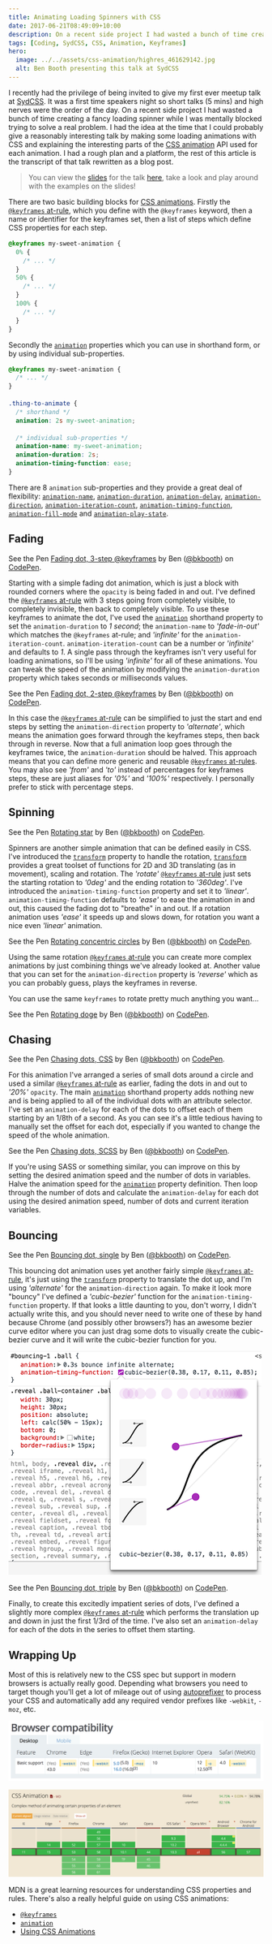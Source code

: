 ```yaml
---
title: Animating Loading Spinners with CSS
date: 2017-06-21T08:49:09+10:00
description: On a recent side project I had wasted a bunch of time creating a fancy loading spinner while I was mentally blocked trying to solve a real problem. Explore the interesting parts of the CSS animation API through the medium of loading spinners.
tags: [Coding, SydCSS, CSS, Animation, Keyframes]
hero:
  image: ../../assets/css-animation/highres_461629142.jpg
  alt: Ben Booth presenting this talk at SydCSS
---
```


I recently had the privilege of being invited to give my first ever meetup talk at [SydCSS][]. It was a first time speakers night so short talks (5 mins) and high nerves were the order of the day. On a recent side project I had wasted a bunch of time creating a fancy loading spinner while I was mentally blocked trying to solve a real problem. I had the idea at the time that I could probably give a reasonably interesting talk by making some loading animations with CSS and explaining the interesting parts of the [CSS animation][css-animation] API used for each animation. I had a rough plan and a platform, the rest of this article is the transcript of that talk rewritten as a blog post.

> You can view the [slides][] for the talk [here][slides], take a look and play around with the examples on the slides!

There are two basic building blocks for [CSS animations][css-animation]. Firstly the [`@keyframes` at-rule][css-keyframes], which you define with the `@keyframes` keyword, then a name or identifier for the keyframes set, then a list of steps which define CSS properties for each step.

```css
@keyframes my-sweet-animation {
  0% {
    /* ... */
  }
  50% {
    /* ... */
  }
  100% {
    /* ... */
  }
}
```

Secondly the [`animation`][css-animation] properties which you can use in shorthand form, or by using individual sub-properties.

```css
@keyframes my-sweet-animation {
  /* ... */
}

.thing-to-animate {
  /* shorthand */
  animation: 2s my-sweet-animation;

  /* individual sub-properties */
  animation-name: my-sweet-animation;
  animation-duration: 2s;
  animation-timing-function: ease;
}
```

There are 8 `animation` sub-properties and they provide a great deal of flexibility: [`animation-name`](https://developer.mozilla.org/en-US/docs/Web/CSS/animation-name), [`animation-duration`](https://developer.mozilla.org/en-US/docs/Web/CSS/animation-duration), [`animation-delay`](https://developer.mozilla.org/en-US/docs/Web/CSS/animation-delay), [`animation-direction`](https://developer.mozilla.org/en-US/docs/Web/CSS/animation-direction), [`animation-iteration-count`](https://developer.mozilla.org/en-US/docs/Web/CSS/animation-iteration-count), [`animation-timing-function`](https://developer.mozilla.org/en-US/docs/Web/CSS/animation-timing-function), [`animation-fill-mode`](https://developer.mozilla.org/en-US/docs/Web/CSS/animation-fill-mode) and [`animation-play-state`](https://developer.mozilla.org/en-US/docs/Web/CSS/animation-play-state).

## Fading

<p data-height="263" data-theme-id="0" data-slug-hash="WOjvPM" data-default-tab="css,result" data-user="bkbooth" data-embed-version="2" data-pen-title="Fading dot, 3-step @keyframes" class="codepen">See the Pen <a href="https://codepen.io/bkbooth/pen/WOjvPM/">Fading dot, 3-step @keyframes</a> by Ben (<a href="https://codepen.io/bkbooth">@bkbooth</a>) on <a href="https://codepen.io">CodePen</a>.</p>

Starting with a simple fading dot animation, which is just a block with rounded corners where the `opacity` is being faded in and out. I've defined the [`@keyframes` at-rule][css-keyframes] with 3 steps going from completely visible, to completely invisible, then back to completely visible. To use these keyframes to animate the dot, I've used the [`animation`][css-animation] shorthand property to set the `animation-duration` to _1 second_; the `animation-name` to _'fade-in-out'_ which matches the `@keyframes` at-rule; and _'infinite'_ for the `animation-iteration-count`. `animation-iteration-count` can be a number or _'infinite'_ and defaults to _1_. A single pass through the keyframes isn't very useful for loading animations, so I'll be using _'infinite'_ for all of these animations. You can tweak the speed of the animation by modifying the `animation-duration` property which takes seconds or milliseconds values.

<p data-height="265" data-theme-id="0" data-slug-hash="wedKWj" data-default-tab="css,result" data-user="bkbooth" data-embed-version="2" data-pen-title="Fading dot, 2-step @keyframes" class="codepen">See the Pen <a href="https://codepen.io/bkbooth/pen/wedKWj/">Fading dot, 2-step @keyframes</a> by Ben (<a href="https://codepen.io/bkbooth">@bkbooth</a>) on <a href="https://codepen.io">CodePen</a>.</p>

In this case the [`@keyframes` at-rule][css-keyframes] can be simplified to just the start and end steps by setting the `animation-direction` property to _'alternate'_, which means the animation goes forward through the keyframes steps, then back through in reverse. Now that a full animation loop goes through the keyframes twice, the `animation-duration` should be halved. This approach means that you can define more generic and reusable [`@keyframes` at-rules][css-keyframes]. You may also see _'from'_ and _'to'_ instead of percentages for keyframes steps, these are just aliases for _'0%'_ and _'100%'_ respectively. I personally prefer to stick with percentage steps.

## Spinning

<p data-height="265" data-theme-id="0" data-slug-hash="yXboZM" data-default-tab="css,result" data-user="bkbooth" data-embed-version="2" data-pen-title="Rotating star" class="codepen">See the Pen <a href="https://codepen.io/bkbooth/pen/yXboZM/">Rotating star</a> by Ben (<a href="https://codepen.io/bkbooth">@bkbooth</a>) on <a href="https://codepen.io">CodePen</a>.</p>

Spinners are another simple animation that can be defined easily in CSS. I've introduced the [`transform`][css-transform] property to handle the rotation, [`transform`][css-transform] provides a great toolset of functions for 2D and 3D translating (as in movement), scaling and rotation. The _'rotate'_ [`@keyframes` at-rule][css-keyframes] just sets the starting rotation to _'0deg'_ and the ending rotation to _'360deg'_. I've introduced the `animation-timing-function` property and set it to _'linear'_. `animation-timing-function` defaults to _'ease'_ to ease the animation in and out, this caused the fading dot to "breathe" in and out. If a rotation animation uses _'ease'_ it speeds up and slows down, for rotation you want a nice even _'linear'_ animation.

<p data-height="265" data-theme-id="0" data-slug-hash="RgVZvO" data-default-tab="css,result" data-user="bkbooth" data-embed-version="2" data-pen-title="Rotating concentric circles" class="codepen">See the Pen <a href="https://codepen.io/bkbooth/pen/RgVZvO/">Rotating concentric circles</a> by Ben (<a href="https://codepen.io/bkbooth">@bkbooth</a>) on <a href="https://codepen.io">CodePen</a>.</p>

Using the same rotation [`@keyframes` at-rule][css-keyframes] you can create more complex animations by just combining things we've already looked at. Another value that you can set for the `animation-direction` property is _'reverse'_ which as you can probably guess, plays the keyframes in reverse.

You can use the same `keyframes` to rotate pretty much anything you want...

<p data-height="265" data-theme-id="0" data-slug-hash="awWyeK" data-default-tab="css,result" data-user="bkbooth" data-embed-version="2" data-pen-title="Rotating doge" class="codepen">See the Pen <a href="https://codepen.io/bkbooth/pen/awWyeK/">Rotating doge</a> by Ben (<a href="https://codepen.io/bkbooth">@bkbooth</a>) on <a href="https://codepen.io">CodePen</a>.</p>

## Chasing

<p data-height="265" data-theme-id="0" data-slug-hash="pwPWjw" data-default-tab="css,result" data-user="bkbooth" data-embed-version="2" data-pen-title="Chasing dots, CSS" class="codepen">See the Pen <a href="https://codepen.io/bkbooth/pen/pwPWjw/">Chasing dots, CSS</a> by Ben (<a href="https://codepen.io/bkbooth">@bkbooth</a>) on <a href="https://codepen.io">CodePen</a>.</p>

For this animation I've arranged a series of small dots around a circle and used a similar [`@keyframes` at-rule][css-keyframes] as earlier, fading the dots in and out to _'20%'_ `opacity`. The main [`animation`][css-animation] shorthand property adds nothing new and is being applied to all of the individual dots with an attribute selector. I've set an `animation-delay` for each of the dots to offset each of them starting by an 1/8th of a second. As you can see it's a little tedious having to manually set the offset for each dot, especially if you wanted to change the speed of the whole animation.

<p data-height="265" data-theme-id="0" data-slug-hash="zzwEqa" data-default-tab="css,result" data-user="bkbooth" data-embed-version="2" data-pen-title="Chasing dots, SCSS" class="codepen">See the Pen <a href="https://codepen.io/bkbooth/pen/zzwEqa/">Chasing dots, SCSS</a> by Ben (<a href="https://codepen.io/bkbooth">@bkbooth</a>) on <a href="https://codepen.io">CodePen</a>.</p>

If you're using SASS or something similar, you can improve on this by setting the desired animation speed and the number of dots in variables. Halve the animation speed for the [`animation`][css-animation] property definition. Then loop through the number of dots and calculate the `animation-delay` for each dot using the desired animation speed, number of dots and current iteration variables.

## Bouncing

<p data-height="265" data-theme-id="0" data-slug-hash="owWGGr" data-default-tab="css,result" data-user="bkbooth" data-embed-version="2" data-pen-title="Bouncing dot, single" class="codepen">See the Pen <a href="https://codepen.io/bkbooth/pen/owWGGr/">Bouncing dot, single</a> by Ben (<a href="https://codepen.io/bkbooth">@bkbooth</a>) on <a href="https://codepen.io">CodePen</a>.</p>

This bouncing dot animation uses yet another fairly simple [`@keyframes` at-rule][css-keyframes], it's just using the [`transform`][css-transform] property to translate the dot up, and I'm using _'alternate'_ for the `animation-direction` again. To make it look more "bouncy" I've defined a _'cubic-bezier'_ function for the `animation-timing-function` property. If that looks a little daunting to you, don't worry, I didn't actually write this, and you should never need to write one of these by hand because Chrome (and possibly other browsers?) has an awesome bezier curve editor where you can just drag some dots to visually create the cubic-bezier curve and it will write the cubic-bezier function for you.

![Chrome cubic-bezier editor](../../assets/css-animation/cubic-bezier.png 'Chrome cubic-bezier editor')

<p data-height="265" data-theme-id="0" data-slug-hash="XgReQG" data-default-tab="css,result" data-user="bkbooth" data-embed-version="2" data-pen-title="Bouncing dot, triple" class="codepen">See the Pen <a href="https://codepen.io/bkbooth/pen/XgReQG/">Bouncing dot, triple</a> by Ben (<a href="https://codepen.io/bkbooth">@bkbooth</a>) on <a href="https://codepen.io">CodePen</a>.</p>

Finally, to create this excitedly impatient series of dots, I've defined a slightly more complex [`@keyframes` at-rule][css-keyframes] which performs the translation up and down in just the first 1/3rd of the time. I've also set an `animation-delay` for each of the dots in the series to offset them starting.

## Wrapping Up

Most of this is relatively new to the CSS spec but support in modern browsers is actually really good. Depending what browsers you need to target though you'll get a lot of mileage out of using [autoprefixer](https://github.com/postcss/autoprefixer) to process your CSS and automatically add any required vendor prefixes like `-webkit`, `-moz`, etc.

[![MDN browser support](../../assets/css-animation/mdn-animations.png 'MDN browser support')](https://developer.mozilla.org/en/docs/Web/CSS/animation#Browser_compatibility)

[![Can I use browser support](../../assets/css-animation/caniuse-animations.png 'Can I use browser support')](https://caniuse.com/#feat=css-animation)

MDN is a great learning resources for understanding CSS properties and rules. There's also a really helpful guide on using CSS animations:

- [`@keyframes`][css-keyframes]
- [`animation`][css-animation]
- [Using CSS Animations](https://developer.mozilla.org/en-US/docs/Web/CSS/CSS_Animations/Using_CSS_animations)

[sydcss]: https://www.meetup.com/SydCSS/
[slides]: https://github.benbooth.dev/sydcss-talk-animations/
[css-animation]: https://developer.mozilla.org/en-US/docs/Web/CSS/animation
[css-keyframes]: https://developer.mozilla.org/en/docs/Web/CSS/@keyframes
[css-transform]: https://developer.mozilla.org/en-US/docs/Web/CSS/transform

<script async src="https://static.codepen.io/assets/embed/ei.js"></script>
